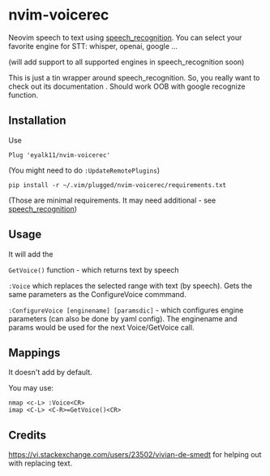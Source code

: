 # nvim-voicerec
Neovim speech to text using [speech_recognition](https://github.com/Uberi/speech_recognition). 
You can select your favorite engine for STT: whisper, openai, google ...

(will add support to all supported engines in speech_recognition soon)

This is just a tin wrapper around speech_recognition. So, you really want to check out its documentation . 
Should work OOB with google recognize function. 

## Installation

Use
```
Plug 'eyalk11/nvim-voicerec'
```
(You might need to do `:UpdateRemotePlugins`)

```
pip install -r ~/.vim/plugged/nvim-voicerec/requirements.txt
```
(Those are minimal requirements. It may need additional - see [speech_recognition](https://github.com/Uberi/speech_recognition))

## Usage

It will add the 

`GetVoice()` function - which returns text by speech

`:Voice` which replaces the selected range with text (by speech). Gets the same parameters as the ConfigureVoice commmand. 

`:ConfigureVoice [enginename] [paramsdic]` - which configures engine parameters (can also be done by yaml config). 
The enginename and params would be used for the next Voice/GetVoice call. 

## Mappings

It doesn't add by default.

You may use:
```
nmap <c-L> :Voice<CR>
imap <C-L> <C-R>=GetVoice()<CR>
```

## Credits

https://vi.stackexchange.com/users/23502/vivian-de-smedt for helping out with replacing text. 

